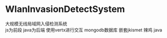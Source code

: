 # WlanInvasionDetectSystem
大规模无线局域网入侵检测系统 <br>
js为前段 java为后端 使用vertx进行交互 mongodb数据库 嵌套jkismet
辣鸡 java
